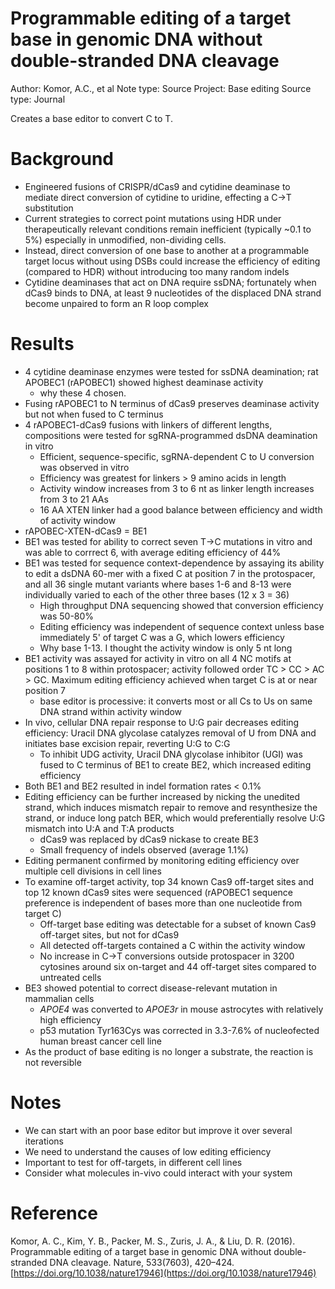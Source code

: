 # Programmable editing of a target base in genomic DNA without double-stranded DNA cleavage

Author: Komor, A.C., et al
Note type: Source
Project: Base editing
Source type: Journal

Creates a base editor to convert C to T. 

# Background

- Engineered fusions of CRISPR/dCas9 and cytidine deaminase to mediate direct conversion of cytidine to uridine, effecting a C→T substitution
- Current strategies to correct point mutations using HDR under therapeutically relevant conditions remain inefficient (typically ~0.1 to 5%) especially in unmodified, non-dividing cells.
- Instead, direct conversion of one base to another at a programmable target locus without using DSBs could increase the efficiency of editing (compared to HDR) without introducing too many random indels
- Cytidine deaminases that act on DNA require ssDNA; fortunately when dCas9 binds to DNA, at least 9 nucleotides of the displaced DNA strand become unpaired to form an R loop complex

# Results

- 4 cytidine deaminase enzymes were tested for ssDNA deamination; rat APOBEC1 (rAPOBEC1) showed highest deaminase activity
    - why these 4 chosen.
- Fusing rAPOBEC1 to N terminus of dCas9 preserves deaminase activity but not when fused to C terminus
- 4 rAPOBEC1-dCas9 fusions with linkers of different lengths, compositions were tested for sgRNA-programmed dsDNA deamination in vitro
    - Efficient, sequence-specific, sgRNA-dependent C to U conversion was observed in vitro
    - Efficiency was greatest for linkers > 9 amino acids in length
    - Activity window increases from 3 to 6 nt as linker length increases from 3 to 21 AAs
    - 16 AA XTEN linker had a good balance between efficiency and width of activity window
- rAPOBEC-XTEN-dCas9 = BE1
- BE1 was tested for ability to correct seven T→C mutations in vitro and was able to corrrect 6, with average editing efficiency of 44%
- BE1 was tested for sequence context-dependence by assaying its ability to edit a dsDNA 60-mer with a fixed C at position 7 in the protospacer, and all 36 single mutant variants where bases 1-6 and 8-13 were individually varied to each of the other three bases  (12 x 3 = 36)
    - High throughput DNA sequencing showed that conversion efficiency was 50-80%
    - Editing efficiency was independent of sequence context unless base immediately 5' of target C was a G, which lowers efficiency
    - Why base 1-13. I thought the activity window is only 5 nt long
- BE1 activity was assayed for activity in vitro on all 4 NC motifs at positions 1 to 8 within protospacer; activity followed order TC > CC > AC > GC. Maximum editing efficiency achieved when target C is at or near position 7
    - base editor is processive: it converts most or all Cs to Us on same DNA strand within activity window
- In vivo, cellular DNA repair response to U:G pair decreases editing efficiency: Uracil DNA glycolase catalyzes removal of U from DNA and initiates base excision repair, reverting U:G to C:G
    - To inhibit UDG activity, Uracil DNA glycolase inhibitor (UGI) was fused to C terminus of BE1 to create BE2, which increased editing efficiency
- Both BE1 and BE2 resulted in indel formation rates < 0.1%
- Editing efficiency can be further increased by nicking the unedited strand, which induces mismatch repair to remove and resynthesize the strand, or induce long patch BER, which would preferentially resolve U:G mismatch into U:A and T:A products
    - dCas9 was replaced by dCas9 nickase to create BE3
    - Small frequency of indels observed (average 1.1%)
- Editing permanent confirmed by monitoring editing efficiency over multiple cell divisions in cell lines
- To examine off-target activity, top 34 known Cas9 off-target sites and top 12 known dCas9 sites were sequenced (rAPOBEC1 sequence preference is independent of bases more than one nucleotide from target C)
    - Off-target base editing was detectable for a subset of known Cas9 off-target sites, but not for dCas9
    - All detected off-targets contained a C within the activity window
    - No increase in C→T conversions outside protospacer in 3200 cytosines around six on-target and 44 off-target sites compared to untreated cells
- BE3 showed potential to correct disease-relevant mutation in mammalian cells
    - *APOE4* was converted to *APOE3r* in mouse astrocytes with relatively high efficiency
    - p53 mutation Tyr163Cys was corrected in 3.3-7.6% of nucleofected human breast cancer cell line
- As the product of base editing is no longer a substrate, the reaction is not reversible

# Notes

- We can start with an poor base editor but improve it over several iterations
- We need to understand the causes of low editing efficiency
- Important to test for off-targets, in different cell lines
- Consider what molecules in-vivo could interact with your system

# Reference

Komor, A. C., Kim, Y. B., Packer, M. S., Zuris, J. A., & Liu, D. R. (2016). Programmable editing of a target base in genomic DNA without double-stranded DNA cleavage. Nature, 533(7603), 420–424. [https://doi.org/10.1038/nature17946](https://doi.org/10.1038/nature17946)